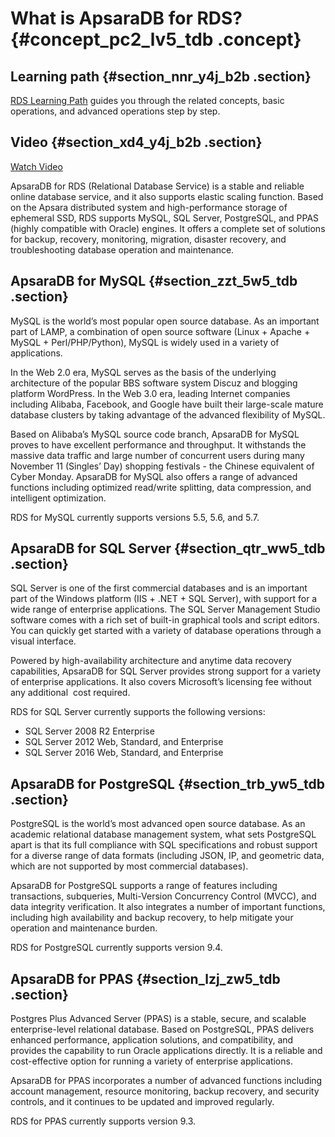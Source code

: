 # What is ApsaraDB for RDS? {#concept_pc2_lv5_tdb .concept}

## Learning path {#section_nnr_y4j_b2b .section}

[RDS Learning Path](https://help.aliyun.com/learn/learningpath/rds.html) guides you through the related concepts, basic operations, and advanced operations step by step.

## Video {#section_xd4_y4j_b2b .section}

[Watch Video](http://cloud.video.taobao.com/play/u/3515244506/p/1/e/6/t/1/50144252809.mp4)

ApsaraDB for RDS \(Relational Database Service\) is a stable and reliable online database service, and it also supports elastic scaling function. Based on the Apsara distributed system and high-performance storage of ephemeral SSD, RDS supports MySQL, SQL Server, PostgreSQL, and PPAS \(highly compatible with Oracle\) engines. It offers a complete set of solutions for backup, recovery, monitoring, migration, disaster recovery, and troubleshooting database operation and maintenance.

## ApsaraDB for MySQL {#section_zzt_5w5_tdb .section}

MySQL is the world’s most popular open source database. As an important part of LAMP, a combination of open source software \(Linux + Apache + MySQL + Perl/PHP/Python\), MySQL is widely used in a variety of applications.

In the Web 2.0 era, MySQL serves as the basis of the underlying architecture of the popular BBS software system Discuz and blogging platform WordPress. In the Web 3.0 era, leading Internet companies including Alibaba, Facebook, and Google have built their large-scale mature database clusters by taking advantage of the advanced flexibility of MySQL.

Based on Alibaba’s MySQL source code branch, ApsaraDB for MySQL proves to have excellent performance and throughput. It withstands the massive data traffic and large number of concurrent users during many November 11 \(Singles’ Day\) shopping festivals - the Chinese equivalent of Cyber Monday. ApsaraDB for MySQL also offers a range of advanced functions including optimized read/write splitting, data compression, and intelligent optimization.

RDS for MySQL currently supports versions 5.5, 5.6, and 5.7.

## ApsaraDB for SQL Server {#section_qtr_ww5_tdb .section}

SQL Server is one of the first commercial databases and is an important part of the Windows platform \(IIS + .NET + SQL Server\), with support for a wide range of enterprise applications. The SQL Server Management Studio software comes with a rich set of built-in graphical tools and script editors. You can quickly get started with a variety of database operations through a visual interface.

Powered by high-availability architecture and anytime data recovery capabilities, ApsaraDB for SQL Server provides strong support for a variety of enterprise applications. It also covers Microsoft’s licensing fee without any additional  cost required.

RDS for SQL Server currently supports the following versions:

-   SQL Server 2008 R2 Enterprise
-   SQL Server 2012 Web, Standard, and Enterprise
-   SQL Server 2016 Web, Standard, and Enterprise

## ApsaraDB for PostgreSQL {#section_trb_yw5_tdb .section}

PostgreSQL is the world’s most advanced open source database. As an academic relational database management system, what sets PostgreSQL apart is that its full compliance with SQL specifications and robust support for a diverse range of data formats \(including JSON, IP, and geometric data, which are not supported by most commercial databases\).

ApsaraDB for PostgreSQL supports a range of features including transactions, subqueries, Multi-Version Concurrency Control \(MVCC\), and data integrity verification. It also integrates a number of important functions, including high availability and backup recovery, to help mitigate your operation and maintenance burden.

RDS for PostgreSQL currently supports version 9.4.

## ApsaraDB for PPAS {#section_lzj_zw5_tdb .section}

Postgres Plus Advanced Server \(PPAS\) is a stable, secure, and scalable enterprise-level relational database. Based on PostgreSQL, PPAS delivers enhanced performance, application solutions, and compatibility, and provides the capability to run Oracle applications directly. It is a reliable and cost-effective option for running a variety of enterprise applications.

ApsaraDB for PPAS incorporates a number of advanced functions including account management, resource monitoring, backup recovery, and security controls, and it continues to be updated and improved regularly.

RDS for PPAS currently supports version 9.3.

